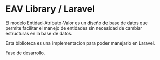 # EAV Library / Laravel

El modelo Entidad-Atributo-Valor es un diseño de base de datos que permite facilitar el manejo de entidades sin necesidad de cambiar estructuras en la base de datos.

Esta biblioteca es una implementacion para poder manejarlo en Laravel.

Fase de desarrollo.

